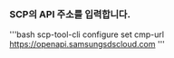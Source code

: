 
### SCP의 API 주소를 입력합니다.


'''bash
    scp-tool-cli configure set cmp-url https://openapi.samsungsdscloud.com
'''
